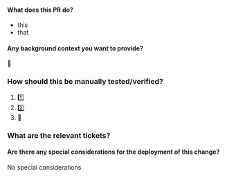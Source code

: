 #### What does this PR do?

- this
- that

#### Any background context you want to provide?

:construction:

### How should this be manually tested/verified?

1. :one:
2. :two:
3. :tada:

### What are the relevant tickets?


#### Are there any special considerations for the deployment of this change?

No special considerations
